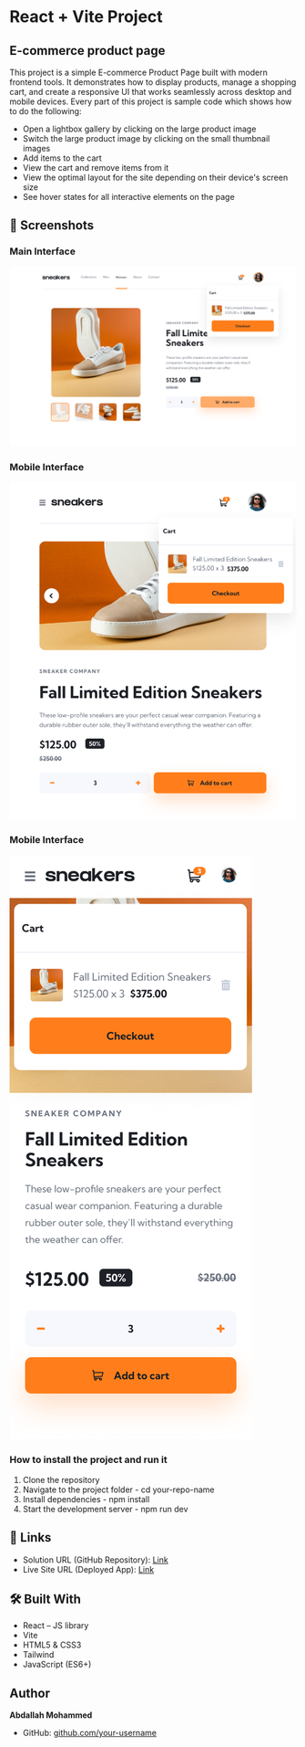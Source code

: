 # React + Vite Project

## E-commerce product page

This project is a simple E-commerce Product Page built with modern frontend tools. It demonstrates how to display products, manage a shopping cart, and create a responsive UI that works seamlessly across desktop and mobile devices. Every part of this project is sample code which shows how to do the following:

* Open a lightbox gallery by clicking on the large product image
* Switch the large product image by clicking on the small thumbnail images
* Add items to the cart
* View the cart and remove items from it
* View the optimal layout for the site depending on their device's screen size
* See hover states for all interactive elements on the page


## 📸 Screenshots

### Main Interface
![App Screenshot](./screenshots/Desktop.png)

### Mobile Interface
![Mobile Screenshot](./screenshots/Tablet.png)

### Mobile Interface
![Mobile Screenshot](./screenshots/Mobile.png)


### How to install the project and run it
1. Clone the repository
2. Navigate to the project folder - cd your-repo-name
3. Install dependencies - npm install
4. Start the development server - npm run dev 

## 🔗 Links
- Solution URL (GitHub Repository): [Link](https://github.com/abdizahir/character-counter)  
- Live Site URL (Deployed App): [Link](https://character-counter-orpin-tau.vercel.app/)

## 🛠️ Built With
- React – JS library
- Vite
- HTML5 & CSS3
- Tailwind
- JavaScript (ES6+)

## Author
**Abdallah Mohammed**  
- GitHub: [github.com/your-username](https://github.com/abdizahir)   